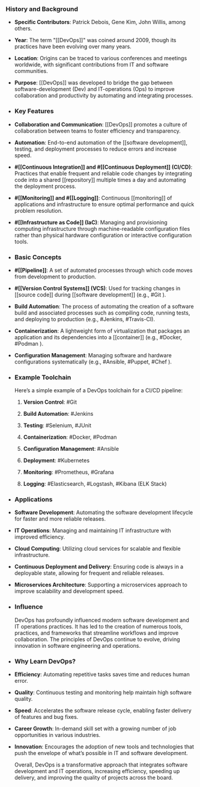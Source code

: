 ### **History and Background**
- **Specific Contributors**: Patrick Debois, Gene Kim, John Willis, among others.
- **Year**: The term "[[DevOps]]" was coined around 2009, though its practices have been evolving over many years.
- **Location**: Origins can be traced to various conferences and meetings worldwide, with significant contributions from IT and software communities.
- **Purpose**: [[DevOps]] was developed to bridge the gap between software-development (Dev) and IT-operations (Ops) to improve collaboration and productivity by automating and integrating processes.
- ### **Key Features**
- **Collaboration and Communication**: [[DevOps]] promotes a culture of collaboration between teams to foster efficiency and transparency.
- **Automation**: End-to-end automation of the [[software development]], testing, and deployment processes to reduce errors and increase speed.
- **#[[Continuous Integration]] and #[[Continuous Deployment]] (CI/CD)**: Practices that enable frequent and reliable code changes by integrating code into a shared [[repository]] multiple times a day and automating the deployment process.
- **#[[Monitoring]] and #[[Logging]]**: Continuous [[monitoring]] of applications and infrastructure to ensure optimal performance and quick problem resolution.
- **#[[Infrastructure as Code]] (IaC)**: Managing and provisioning computing infrastructure through machine-readable configuration files rather than physical hardware configuration or interactive configuration tools.
- ### **Basic Concepts**
- **#[[Pipeline]]**: A set of automated processes through which code moves from development to production.
- **#[[Version Control Systems]] (VCS)**: Used for tracking changes in [[source code]] during [[software development]] (e.g., #Git ).
- **Build Automation**: The process of automating the creation of a software build and associated processes such as compiling code, running tests, and deploying to production (e.g., #Jenkins, #Travis-CI).
- **Containerization**: A lightweight form of virtualization that packages an application and its dependencies into a [[container]] (e.g., #Docker, #Podman ).
- **Configuration Management**: Managing software and hardware configurations systematically (e.g., #Ansible, #Puppet, #Chef ).
- ### **Example Toolchain**
  
  Here’s a simple example of a DevOps toolchain for a CI/CD pipeline:
  
  1. **Version Control**: #Git
  
  2. **Build Automation**: #Jenkins
  
  3. **Testing**: #Selenium, #JUnit
  
  4. **Containerization**: #Docker, #Podman 
  
  5. **Configuration Management**: #Ansible
  
  6. **Deployment**: #Kubernetes
  
  7. **Monitoring**: #Prometheus, #Grafana
  
  8. **Logging**: #Elasticsearch, #Logstash, #Kibana (ELK Stack)
- ### **Applications**
- **Software Development**: Automating the software development lifecycle for faster and more reliable releases.
- **IT Operations**: Managing and maintaining IT infrastructure with improved efficiency.
- **Cloud Computing**: Utilizing cloud services for scalable and flexible infrastructure.
- **Continuous Deployment and Delivery**: Ensuring code is always in a deployable state, allowing for frequent and reliable releases.
- **Microservices Architecture**: Supporting a microservices approach to improve scalability and development speed.
- ### **Influence**
  
  DevOps has profoundly influenced modern software development and IT operations practices. It has led to the creation of numerous tools, practices, and frameworks that streamline workflows and improve collaboration. The principles of DevOps continue to evolve, driving innovation in software engineering and operations.
- ### **Why Learn DevOps?**
- **Efficiency**: Automating repetitive tasks saves time and reduces human error.
- **Quality**: Continuous testing and monitoring help maintain high software quality.
- **Speed**: Accelerates the software release cycle, enabling faster delivery of features and bug fixes.
- **Career Growth**: In-demand skill set with a growing number of job opportunities in various industries.
- **Innovation**: Encourages the adoption of new tools and technologies that push the envelope of what’s possible in IT and software development.
  
  Overall, DevOps is a transformative approach that integrates software development and IT operations, increasing efficiency, speeding up delivery, and improving the quality of projects across the board.
